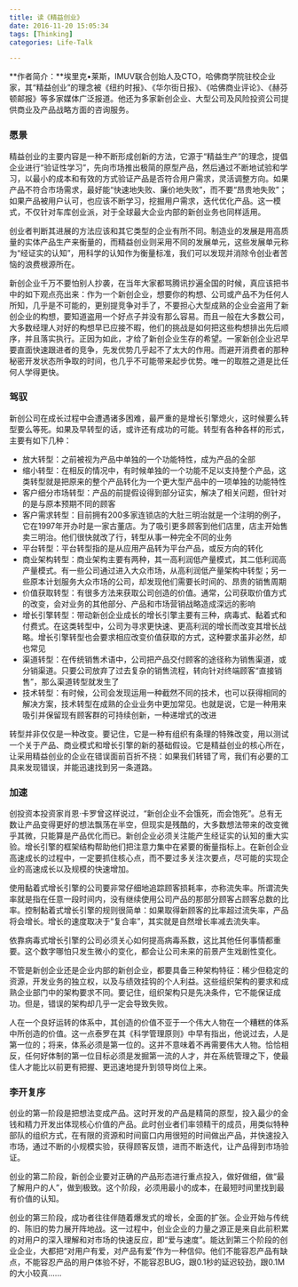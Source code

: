 ```yaml
---
title: 读《精益创业》
date: 2016-11-20 15:05:34
tags: [Thinking]
categories: Life-Talk

---
```


**作者简介：**埃里克•莱斯，IMUV联合创始人及CTO，哈佛商学院驻校企业家，其“精益创业”的理念被《纽约时报》、《华尔街日报》、《哈佛商业评论》、《赫芬顿邮报》等多家媒体广泛报道。他还为多家新创企业、大型公司及风险投资公司提供商业及产品战略方面的咨询服务。

### 愿景
精益创业的主要内容是一种不断形成创新的方法，它源于“精益生产”的理念，提倡企业进行“验证性学习”，先向市场推出极简的原型产品，然后通过不断地试验和学习，以最小的成本和有效的方式验证产品是否符合用户需求，灵活调整方向。如果产品不符合市场需求，最好能“快速地失败、廉价地失败”，而不要“昂贵地失败”；如果产品被用户认可，也应该不断学习，挖掘用户需求，迭代优化产品。这一模式，不仅针对车库创业派，对于全球最大企业内部的新创业务也同样适用。

创业者判断其进展的方法应该和其它类型的企业有所不同。制造业的发展是用高质量的实体产品生产来衡量的，而精益创业则采用不同的发展单元，这些发展单元称为“经证实的认知”，用科学的认知作为衡量标准，我们可以发现并消除令创业者苦恼的浪费根源所在。

新创企业千万不要怕别人抄袭，在当年大家都骂腾讯抄遍全国的时候，真应该把书中的如下观点亮出来：作为一个新创企业，想要你的构想、公司或产品不为任何人所知，几乎是不可能的，更别提竞争对手了，不要担心大型成熟的企业会盗用了新创企业的构想，要知道盗用一个好点子并没有那么容易。而且一般在大多数公司，大多数经理人对好的构想早已应接不暇，他们的挑战是如何把这些构想排出先后顺序，并且落实执行。正因为如此，才给了新创企业生存的希望。一家新创企业迟早要直面快速跟进者的竞争，先发优势几乎起不了太大的作用。而避开消费者的那种秘密开发状态所争取的时间，也几乎不可能带来起步优势。唯一的取胜之道是比任何人学得更快。

### 驾驭
新创公司在成长过程中会遭遇诸多困难，最严重的是增长引擎熄火，这时候要么转型要么等死。如果及早转型的话，或许还有成功的可能。转型有各种各样的形式，主要有如下几种：
- 放大转型：之前被视为产品中单独的一个功能特性，成为产品的全部
- 缩小转型：在相反的情况中，有时候单独的一个功能不足以支持整个产品，这类转型就是把原来的整个产品转化为一个更大型产品中的一项单独的功能特性
- 客户细分市场转型：产品的前提假设得到部分证实，解决了相关问题，但针对的是与原本预期不同的顾客
- 客户需求转型：目前拥有200多家连锁店的大肚三明治就是一个注明的例子，它在1997年开办时是一家古董店。为了吸引更多顾客到他们店里，店主开始售卖三明治。他们很快就改了行，转型从事一种完全不同的业务
- 平台转型：平台转型指的是从应用产品转为平台产品，或反方向的转化
- 商业架构转型：商业架构主要有两种，其一高利润低产量模式，其二低利润高产量模式。有一些公司通过进入大众市场，从高利润低产量架构中转型；另一些原本计划服务大众市场的公司，却发现他们需要长时间的、昂贵的销售周期
- 价值获取转型：有很多方法来获取公司创造的价值。通常，公司获取价值方式的改变，会对业务的其他部分、产品和市场营销战略造成深远的影响
- 增长引擎转型：带动新创企业成长的增长引擎主要有三种，病毒式、黏着式和付费式。在这类转型中，公司为寻求更快速、更高利润的增长而改变其增长战略。增长引擎转型也会要求相应改变价值获取的方式，这种要求虽非必然，却也常见
- 渠道转型：在传统销售术语中，公司把产品交付顾客的途径称为销售渠道，或分销渠道。只要公司放弃了过去复杂的销售流程，转向针对终端顾客“直接销售”，那么渠道转型就发生了
- 技术转型：有时候，公司会发现运用一种截然不同的技术，也可以获得相同的解决方案，技术转型在成熟的企业业务中更加常见。也就是说，它是一种用来吸引并保留现有顾客群的可持续创新，一种递增式的改进

转型并非仅仅是一种改变。要记住，它是一种有组织有条理的特殊改变，用以测试一个关于产品、商业模式和增长引擎的新的基础假设。它是精益创业的核心所在，让采用精益创业的企业在错误面前百折不挠：如果我们转错了弯，我们有必要的工具来发现错误，并能迅速找到另一条道路。

### 加速
创投资本投资家肖恩·卡罗曾这样说过，“新创企业不会饿死，而会饱死”。总有无数让产品变得更好的想法飘荡在半空，但现实是残酷的，大多数想法带来的改变微乎其微，只能算是产品优化而已。新创企业必须关注能产生经证实的认知的重大实验。增长引擎的框架结构帮助他们把注意力集中在紧要的衡量指标上。在新创企业高速成长的过程中，一定要抓住核心点，而不要过多关注次要点，尽可能的实现企业的高速成长以及规模的快速增加。

使用黏着式增长引擎的公司要非常仔细地追踪顾客损耗率，亦称流失率。所谓流失率就是指在任意一段时间内，没有继续使用公司产品的那部分顾客占顾客总数的比率。控制黏着式增长引擎的规则很简单：如果取得新顾客的比率超过流失率，产品将会增长。增长的速度取决于“复合率”，其实就是自然增长率减去流失率。

依靠病毒式增长引擎的公司必须关心如何提高病毒系数，这比其他任何事情都重要。这个数字哪怕只发生微小的变化，都会让公司未来的前景产生戏剧性变化。

不管是新创企业还是企业内部的新创企业，都要具备三种架构特征：稀少但稳定的资源，开发业务的独立权，以及与绩效挂钩的个人利益。这些组织架构的要求和成熟企业部门中的架构要求不同。要记住，组织架构只是先决条件，它不能保证成功。但是，错误的架构却几乎一定会导致失败。

人在一个良好运转的体系中，其创造的价值不亚于一个伟大人物在一个糟糕的体系中所创造的价值。这一点泰罗在其《科学管理原则》中早有指出，他说过去，人是第一位的；将来，体系必须是第一位的。这并不意味着不再需要伟大人物。恰恰相反，任何好体制的第一位目标必须是发掘第一流的人才，并在系统管理之下，使最佳人才能比以前更有把握、更迅速地提升到领导岗位上来。

### 李开复序
创业的第一阶段是把想法变成产品。这时开发的产品是精简的原型，投入最少的金钱和精力开发出体现核心价值的产品。此时创业者们率领精干的成员，用类似特种部队的组织方式，在有限的资源和时间窗口内用很短的时间做出产品，并快速投入市场，通过不断的小规模实验，获得顾客反馈，进而不断迭代，让产品得到市场验证。

创业的第二阶段，新创企业要对正确的产品形态进行重点投入，做好做细，做“最了解用户的人”，做到极致。这个阶段，必须用最小的成本，在最短时间里找到最有价值的认知。

创业的第三阶段，成功者往往伴随着爆发式的增长，全面的扩张。企业开始与传统的、陈旧的势力展开阵地战。这一过程中，创业企业的力量之源正是来自此前积累的对用户的深入理解和对市场的快速反应，即“爱与速度”。能达到第三个阶段的创业企业，大都把“对用户有爱，对产品有爱”作为一种信仰。他们不能容忍产品有缺点，不能容忍产品的用户体验不好，不能容忍BUG，跟0.1秒的延迟较劲，跟0.1M的大小较真......
